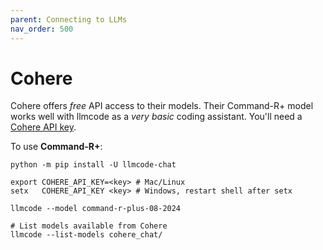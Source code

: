 ```yaml
---
parent: Connecting to LLMs
nav_order: 500
---
```


# Cohere

Cohere offers *free* API access to their models.
Their Command-R+ model works well with llmcode
as a *very basic* coding assistant.
You'll need a [Cohere API key](https://dashboard.cohere.com/welcome/login).

To use **Command-R+**:

```
python -m pip install -U llmcode-chat

export COHERE_API_KEY=<key> # Mac/Linux
setx   COHERE_API_KEY <key> # Windows, restart shell after setx

llmcode --model command-r-plus-08-2024

# List models available from Cohere
llmcode --list-models cohere_chat/
```
